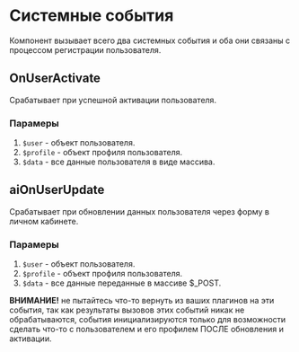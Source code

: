 # Системные события

Компонент вызывает всего два системных события и оба они связаны с процессом регистрации пользователя.

## OnUserActivate

Срабатывает при успешной активации пользователя.

### Парамеры

1. `$user` - объект пользователя.
2. `$profile` - объект профиля пользователя.
3. `$data` - все данные пользователя в виде массива.

## aiOnUserUpdate

Срабатывает при обновлении данных пользователя через форму в личном кабинете.

### Парамеры

1. `$user` - объект пользователя.
2. `$profile` - объект профиля пользователя.
3. `$data` - все данные переданные в масcиве $_POST.

<strong>ВНИМАНИЕ!</strong> не пытайтесь что-то вернуть из ваших плагинов на эти события, так как результаты вызовов этих событий никак не обрабатываются, события
инициализируются только для возможности сделать что-то с пользователем и его профилем ПОСЛЕ обновления и активации.  
